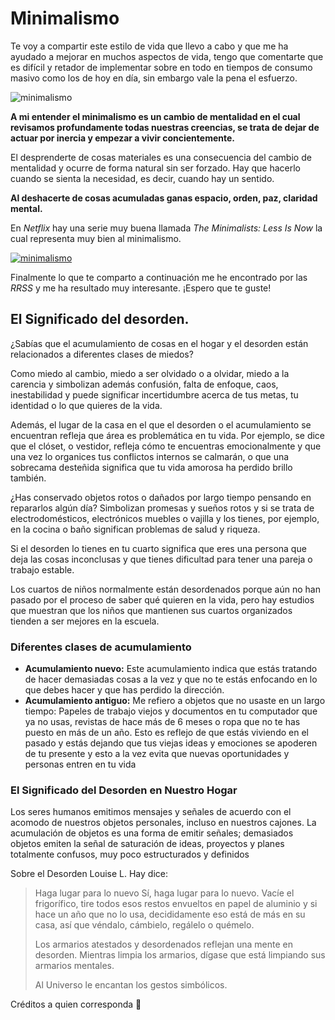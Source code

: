 # Minimalismo

Te voy a compartir este estilo de vida que llevo a cabo y que me ha ayudado a mejorar en muchos aspectos de vida, tengo que comentarte que es difícil y retador de implementar sobre en todo en tiempos de consumo masivo como los de hoy en día, sin embargo vale la pena el esfuerzo.

![minimalismo](https://i.imgur.com/UuoBbdl.jpg)

**A mi entender el minimalismo es un cambio de mentalidad en el cual revisamos profundamente todas nuestras creencias, se trata de dejar de actuar por inercia y empezar a vivir concientemente.**

El desprenderte de cosas materiales es una consecuencia del cambio de mentalidad y ocurre de forma natural sin ser forzado. Hay que hacerlo cuando se sienta la necesidad, es decir, cuando hay un sentido.

**Al deshacerte de cosas acumuladas ganas espacio, orden, paz, claridad mental.**

En _Netflix_ hay una serie muy buena llamada _The Minimalists: Less Is Now_ la cual representa muy bien al minimalismo.

[![minimalismo](https://res.cloudinary.com/marcomontalbano/image/upload/v1665279898/video_to_markdown/images/youtube--jn-xbOCZOiQ-c05b58ac6eb4c4700831b2b3070cd403.jpg)](https://www.youtube.com/watch?v=jn-xbOCZOiQ 'minimalismo')

Finalmente lo que te comparto a continuación me he encontrado por las _RRSS_ y me ha resultado muy interesante. ¡Espero que te guste!

## El Significado del desorden.

¿Sabías que el acumulamiento de cosas en el hogar y el desorden están relacionados a diferentes clases de miedos?

Como miedo al cambio, miedo a ser olvidado o a olvidar, miedo a la carencia y simbolizan además confusión, falta de enfoque, caos, inestabilidad y puede significar incertidumbre acerca de tus metas, tu identidad o lo que quieres de la vida.

Además, el lugar de la casa en el que el desorden o el acumulamiento se encuentran refleja que área es problemática en tu vida. Por ejemplo, se dice que el clóset, o vestidor, refleja cómo te encuentras emocionalmente y que una vez lo organices tus conflictos internos se calmarán, o que una sobrecama desteñida significa que tu vida amorosa ha perdido brillo también.

¿Has conservado objetos rotos o dañados por largo tiempo pensando en repararlos algún día? Simbolizan promesas y sueños rotos y si se trata de electrodomésticos, electrónicos muebles o vajilla y los tienes, por ejemplo, en la cocina o baño significan problemas de salud y riqueza.

Si el desorden lo tienes en tu cuarto significa que eres una persona que deja las cosas inconclusas y que tienes dificultad para tener una pareja o trabajo estable.

Los cuartos de niños normalmente están desordenados porque aún no han pasado por el proceso de saber qué quieren en la vida, pero hay estudios que muestran que los niños que mantienen sus cuartos organizados tienden a ser mejores en la escuela.

### Diferentes clases de acumulamiento

- **Acumulamiento nuevo:** Este acumulamiento indica que estás tratando de hacer demasiadas cosas a la vez y que no te estás enfocando en lo que debes hacer y que has perdido la dirección.
- **Acumulamiento antiguo:** Me refiero a objetos que no usaste en un largo tiempo: Papeles de trabajo viejos y documentos en tu computador que ya no usas, revistas de hace más de 6 meses o ropa que no te has puesto en más de un año. Esto es reflejo de que estás viviendo en el pasado y estás dejando que tus viejas ideas y emociones se apoderen de tu presente y esto a la vez evita que nuevas oportunidades y personas entren en tu vida

### El Significado del Desorden en Nuestro Hogar

Los seres humanos emitimos mensajes y señales de acuerdo con el acomodo de nuestros objetos personales, incluso en nuestros cajones. La acumulación de objetos es una forma de emitir señales; demasiados objetos emiten la señal de saturación de ideas, proyectos y planes totalmente confusos, muy poco estructurados y definidos

Sobre el Desorden Louise L. Hay dice:

> Haga lugar para lo nuevo Sí, haga lugar para lo nuevo. Vacíe el frigorífico, tire todos esos restos envueltos en papel de aluminio y si hace un año que no lo usa, decididamente eso está de más en su casa, así que véndalo, cámbielo, regálelo o quémelo.
>
> Los armarios atestados y desordenados reflejan una mente en desorden. Mientras limpia los armarios, dígase que está limpiando sus armarios mentales.
>
> Al Universo le encantan los gestos simbólicos.

Créditos a quien corresponda 🙏
